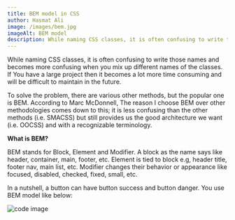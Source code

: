 ```yaml
---
title: BEM model in CSS
author: Hasmat Ali
image: /images/bem.jpg
imageAlt: BEM model
description: While naming CSS classes, it is often confusing to write those names and becomes more confusing when you mix up different names of the classes.
---
```


While naming CSS classes, it is often confusing to write those names and becomes more confusing when you mix up different names of the classes. If You have a large project then it becomes a lot more time consuming and will be difficult to maintain in the future.

To solve the problem, there are various other methods, but the popular one is BEM. According to Marc McDonnell, The reason I choose BEM over other methodologies comes down to this; it is less confusing than the other methods (i.e. SMACSS) but still provides us the good architecture we want (i.e. OOCSS) and with a recognizable terminology.

<strong>What is BEM?</strong>

BEM stands for Block, Element and Modifier. A block as the name says like header, container, main, footer, etc. Element is tied to block e.g, header title, footer nav, main list, etc. Modifier changes their behavior or appearance like focused, disabled, checked, fixed, small, etc.

In a nutshell, a button can have button success and button danger. You use BEM model like below:

<img src="/images/code-third.png" alt="code image" class="article-code-image" />
